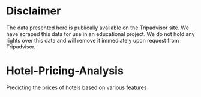 # Disclaimer
The data presented here is publically available on the Tripadvisor site. We have scraped this data for use in an educational project. We do not hold any rights over this data and will remove it immediately upon request from Tripadvisor.

# Hotel-Pricing-Analysis
Predicting the prices of hotels based on various features
